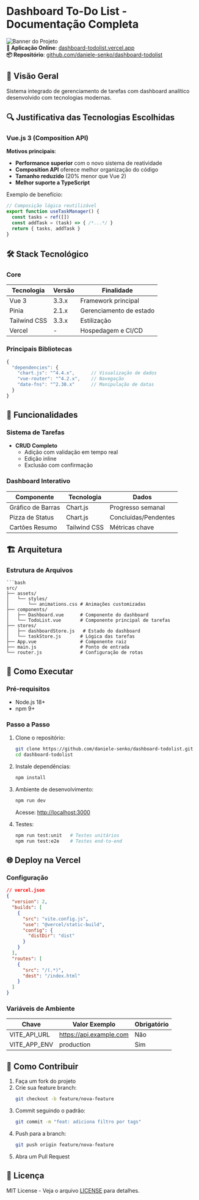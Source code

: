 # Dashboard To-Do List - Documentação Completa

![Banner do Projeto](public/screenshot.png)  
**🔗 Aplicação Online**: [dashboard-todolist.vercel.app](https://dashboard-todolist.vercel.app)  
**📦 Repositório**: [github.com/daniele-senko/dashboard-todolist](https://github.com/daniele-senko/dashboard-todolist)

## 🚀 Visão Geral
Sistema integrado de gerenciamento de tarefas com dashboard analítico desenvolvido com tecnologias modernas.

## 🔍 Justificativa das Tecnologias Escolhidas

### Vue.js 3 (Composition API)
**Motivos principais**:
- **Performance superior** com o novo sistema de reatividade
- **Composition API** oferece melhor organização do código
- **Tamanho reduzido** (20% menor que Vue 2)
- **Melhor suporte a TypeScript**

Exemplo de benefício:
```javascript
// Composição lógica reutilizável
export function useTaskManager() {
  const tasks = ref([])
  const addTask = (task) => { /*...*/ }
  return { tasks, addTask }
}
```
## 🛠️ Stack Tecnológico

### Core
| Tecnologia | Versão | Finalidade |
|------------|--------|------------|
| Vue 3 | 3.3.x | Framework principal |
| Pinia | 2.1.x | Gerenciamento de estado |
| Tailwind CSS | 3.3.x | Estilização |
| Vercel | - | Hospedagem e CI/CD |

### Principais Bibliotecas
```javascript
{
  "dependencies": {
    "chart.js": "^4.4.x",      // Visualização de dados
    "vue-router": "^4.2.x",    // Navegação
    "date-fns": "^2.30.x"      // Manipulação de datas
  }
}
```

## 🎯 Funcionalidades

### Sistema de Tarefas
- **CRUD Completo**
  - Adição com validação em tempo real
  - Edição inline
  - Exclusão com confirmação


### Dashboard Interativo
| Componente | Tecnologia | Dados |
|------------|------------|-------|
| Gráfico de Barras | Chart.js | Progresso semanal |
| Pizza de Status | Chart.js | Concluídas/Pendentes |
| Cartões Resumo | Tailwind CSS | Métricas chave |

## 🏗️ Arquitetura

### Estrutura de Arquivos
```
```bash
src/
├── assets/
│   └── styles/
│       └── animations.css # Animações customizadas
├── components/
│   ├── Dashboard.vue      # Componente do dashboard
│   └── TodoList.vue       # Componente principal de tarefas
├── stores/
│   ├── dashboardStore.js   # Estado do dashboard
│   └── taskStore.js       # Lógica das tarefas
├── App.vue                # Componente raiz
├── main.js                # Ponto de entrada
└── router.js              # Configuração de rotas
```

## 🚀 Como Executar

### Pré-requisitos
- Node.js 18+
- npm 9+

### Passo a Passo
1. Clone o repositório:
   ```bash
   git clone https://github.com/daniele-senko/dashboard-todolist.git
   cd dashboard-todolist
   ```

2. Instale dependências:
   ```bash
   npm install
   ```

3. Ambiente de desenvolvimento:
   ```bash
   npm run dev
   ```
   Acesse: [http://localhost:3000](http://localhost:3000)

4. Testes:
   ```bash
   npm run test:unit   # Testes unitários
   npm run test:e2e    # Testes end-to-end
   ```

## 🌐 Deploy na Vercel

### Configuração
```json
// vercel.json
{
  "version": 2,
  "builds": [
    {
      "src": "vite.config.js",
      "use": "@vercel/static-build",
      "config": {
        "distDir": "dist"
      }
    }
  ],
  "routes": [
    {
      "src": "/(.*)",
      "dest": "/index.html"
    }
  ]
}
```

### Variáveis de Ambiente
| Chave | Valor Exemplo | Obrigatório |
|-------|---------------|-------------|
| VITE_API_URL | https://api.example.com | Não |
| VITE_APP_ENV | production | Sim |


## 🤝 Como Contribuir
1. Faça um fork do projeto
2. Crie sua feature branch:
   ```bash
   git checkout -b feature/nova-feature
   ```
3. Commit seguindo o padrão:
   ```bash
   git commit -m "feat: adiciona filtro por tags"
   ```
4. Push para a branch:
   ```bash
   git push origin feature/nova-feature
   ```
5. Abra um Pull Request

## 📄 Licença
MIT License - Veja o arquivo [LICENSE](LICENSE) para detalhes.
